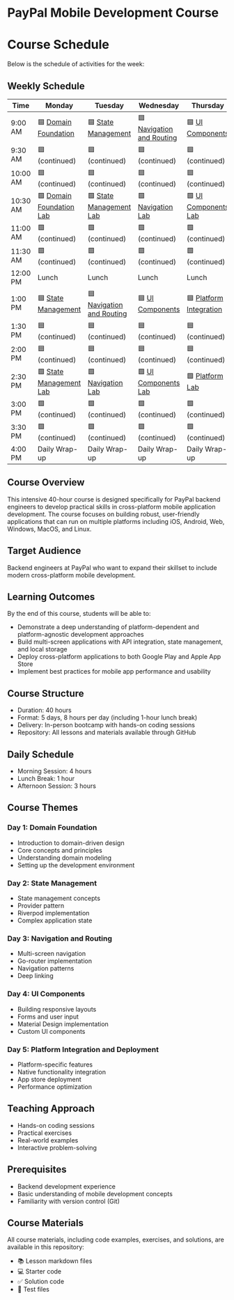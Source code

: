 # PayPal Mobile Development Course

# Course Schedule

Below is the schedule of activities for the week:

## Weekly Schedule

| Time | Monday | Tuesday | Wednesday | Thursday | Friday |
|------|---------|----------|------------|-----------|---------|
| 9:00 AM | 🟦 [Domain Foundation](./lessons/01-domain-foundation/README.md) | 🟦 [State Management](./lessons/02-state-management/README.md) | 🟦 [Navigation and Routing](./lessons/03-navigation-routing/README.md) | 🟦 [UI Components](./lessons/04-ui-components/README.md) | 🟦 [Platform Integration](./lessons/05-platform-integration/README.md) |
| 9:30 AM | 🟦 (continued) | 🟦 (continued) | 🟦 (continued) | 🟦 (continued) | 🟦 (continued) |
| 10:00 AM | 🟦 (continued) | 🟦 (continued) | 🟦 (continued) | 🟦 (continued) | 🟦 (continued) |
| 10:30 AM | 🟩 [Domain Foundation Lab](./lessons/01-domain-foundation/lab/README.md) | 🟩 [State Management Lab](./lessons/02-state-management/lab/README.md) | 🟩 [Navigation Lab](./lessons/03-navigation-routing/lab/README.md) | 🟩 [UI Components Lab](./lessons/04-ui-components/lab/README.md) | 🟩 [Platform Lab](./lessons/05-platform-integration/lab/README.md) |
| 11:00 AM | 🟩 (continued) | 🟩 (continued) | 🟩 (continued) | 🟩 (continued) | 🟩 (continued) |
| 11:30 AM | 🟩 (continued) | 🟩 (continued) | 🟩 (continued) | 🟩 (continued) | 🟩 (continued) |
| 12:00 PM | Lunch | Lunch | Lunch | Lunch | Lunch |
| 1:00 PM | 🟦 [State Management](./lessons/02-state-management/README.md) | 🟦 [Navigation and Routing](./lessons/03-navigation-routing/README.md) | 🟦 [UI Components](./lessons/04-ui-components/README.md) | 🟦 [Platform Integration](./lessons/05-platform-integration/README.md) | 🟦 Course Review |
| 1:30 PM | 🟦 (continued) | 🟦 (continued) | 🟦 (continued) | 🟦 (continued) | 🟦 (continued) |
| 2:00 PM | 🟦 (continued) | 🟦 (continued) | 🟦 (continued) | 🟦 (continued) | 🟦 (continued) |
| 2:30 PM | 🟩 [State Management Lab](./lessons/02-state-management/lab/README.md) | 🟩 [Navigation Lab](./lessons/03-navigation-routing/lab/README.md) | 🟩 [UI Components Lab](./lessons/04-ui-components/lab/README.md) | 🟩 [Platform Lab](./lessons/05-platform-integration/lab/README.md) | 🟩 Final Project |
| 3:00 PM | 🟩 (continued) | 🟩 (continued) | 🟩 (continued) | 🟩 (continued) | 🟩 (continued) |
| 3:30 PM | 🟩 (continued) | 🟩 (continued) | 🟩 (continued) | 🟩 (continued) | 🟩 (continued) |
| 4:00 PM | Daily Wrap-up | Daily Wrap-up | Daily Wrap-up | Daily Wrap-up | Course Conclusion |


## Course Overview
This intensive 40-hour course is designed specifically for PayPal backend engineers to develop practical skills in cross-platform mobile application development. The course focuses on building robust, user-friendly applications that can run on multiple platforms including iOS, Android, Web, Windows, MacOS, and Linux.

## Target Audience
Backend engineers at PayPal who want to expand their skillset to include modern cross-platform mobile development.

## Learning Outcomes
By the end of this course, students will be able to:
- Demonstrate a deep understanding of platform-dependent and platform-agnostic development approaches
- Build multi-screen applications with API integration, state management, and local storage
- Deploy cross-platform applications to both Google Play and Apple App Store
- Implement best practices for mobile app performance and usability

## Course Structure
- Duration: 40 hours
- Format: 5 days, 8 hours per day (including 1-hour lunch break)
- Delivery: In-person bootcamp with hands-on coding sessions
- Repository: All lessons and materials available through GitHub

## Daily Schedule
- Morning Session: 4 hours
- Lunch Break: 1 hour
- Afternoon Session: 3 hours

## Course Themes

### Day 1: Domain Foundation
- Introduction to domain-driven design
- Core concepts and principles
- Understanding domain modeling
- Setting up the development environment

### Day 2: State Management
- State management concepts
- Provider pattern
- Riverpod implementation
- Complex application state

### Day 3: Navigation and Routing
- Multi-screen navigation
- Go-router implementation
- Navigation patterns
- Deep linking

### Day 4: UI Components
- Building responsive layouts
- Forms and user input
- Material Design implementation
- Custom UI components

### Day 5: Platform Integration and Deployment
- Platform-specific features
- Native functionality integration
- App store deployment
- Performance optimization

## Teaching Approach
- Hands-on coding sessions
- Practical exercises
- Real-world examples
- Interactive problem-solving

## Prerequisites
- Backend development experience
- Basic understanding of mobile development concepts
- Familiarity with version control (Git)

## Course Materials
All course materials, including code examples, exercises, and solutions, are available in this repository:
- 📚 Lesson markdown files
- 💻 Starter code
- ✅ Solution code
- 🧪 Test files
